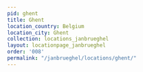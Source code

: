 ```yaml
---
pid: ghent
title: Ghent
location_country: Belgium
location_city: Ghent
collection: locations_janbrueghel
layout: locationpage_janbrueghel
order: '008'
permalink: "/janbrueghel/locations/ghent/"
---
```

